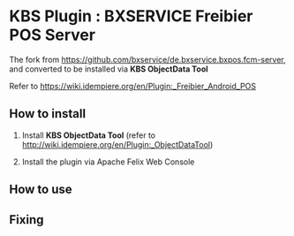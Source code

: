 # KBS Plugin : BXSERVICE Freibier POS Server

The fork from https://github.com/bxservice/de.bxservice.bxpos.fcm-server, and converted to be installed via **KBS ObjectData Tool** 

Refer to https://wiki.idempiere.org/en/Plugin:_Freibier_Android_POS

## How to install

1. Install **KBS ObjectData Tool** (refer to http://wiki.idempiere.org/en/Plugin:_ObjectDataTool)

2. Install the plugin via Apache Felix Web Console

## How to use


## Fixing
